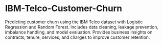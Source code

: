 # IBM-Telco-Customer-Churn
Predicting customer churn using the IBM Telco dataset with Logistic Regression and Random Forest. Includes data cleaning, leakage prevention, imbalance handling, and model evaluation. Provides business insights on contracts, tenure, services, and charges to improve customer retention.
